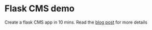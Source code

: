 # Flask CMS demo
Create a flask CMS app in 10 mins. Read the [blog post](http://kirankoduru.github.io) for more details
